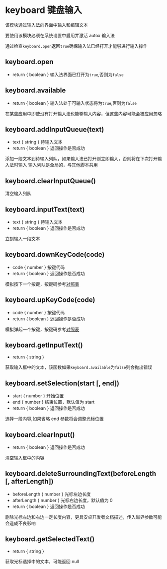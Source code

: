 # keyboard 键盘输入

该模块通过输入法向界面中输入和编辑文本

要使用该模块必须在系统设置中启用并激活 autox 输入法

通过检查`keyboard.open`返回`true`确保输入法已经打开才能够进行输入操作

## keyboard.open

- return \{ boolean } 输入法界面已打开为`true`,否则为`false`

## keyboard.available

- return \{ boolean } 输入法处于可输入状态将为`true`,否则为`false`

在某些应用中即使没有打开输入法也能够输入内容，但这些内容可能会被应用忽略

## keyboard.addInputQueue(text)

- text \{ string } 待输入文本
- return \{ boolean } 返回操作是否成功

添加一段文本到待输入列队，如果输入法已打开则立即输入，否则将在下次打开输入法时输入
输入列队是全局的，与其他脚本共用

## keyboard.clearInputQueue()

清空输入列队

## keyboard.inputText(text)

- text \{ string } 待输入文本
- return \{ boolean } 返回操作是否成功

立刻输入一段文本

## keyboard.downKeyCode(code)

- code \{ number } 按键代码
- return \{ boolean } 返回操作是否成功

模拟按下一个按键，按键码参考[对照表](../base/keys.md#keycodecode)

## keyboard.upKeyCode(code)

- code \{ number } 按键代码
- return \{ boolean } 返回操作是否成功

模拟弹起一个按键，按键码参考[对照表](../base/keys.md#keycodecode)

## keyboard.getInputText()

- return \{ string }

获取输入框中的文本，该函数如果`keyboard.available`为`false`则会抛出错误

## keyboard.setSelection(start [, end])

- start \{ number } 开始位置
- end \{ number } 结束位置，默认值为 start
- return \{ boolean } 返回操作是否成功

选择一段内容,如果省略 end 参数将会调整光标位置

## keyboard.clearInput()

- return \{ boolean } 返回操作是否成功

清空输入框中的内容

## keyboard.deleteSurroundingText(beforeLength [, afterLength])

- beforeLength \{ number } 光标左边长度
- afterLength \{ number } 光标右边长度，默认值为 0
- return \{ boolean } 返回操作是否成功

删除光标左边和右边一定长度内容，更具安卓开发者文档描述，传入越界参数可能会造成不良影响

## keyboard.getSelectedText()

- return \{ string }

获取光标选择中的文本，可能返回 null
